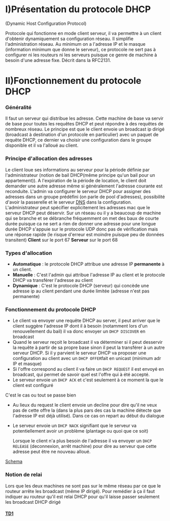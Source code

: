 # I)Présentation du protocole DHCP 
(Dynamic Host Configuration Protocol)

Protocole qui fonctionne en mode client serveur, il va permettre à un client d'obtenir dynamiquement sa configuration réseau. Il simplifie l'administration réseau.
Au minimum on a l'adresse IP et le masque (information minimum que donne le serveur), ce protocole ne sert pas à configurer ni les routeurs ni les serveurs puisque ce genre de machine à besoin d'une adresse fixe. Décrit dans la RFC2131.

# II)Fonctionnement du protocole DHCP

### Généralité
Il faut un serveur qui distribue les adresse. Cette machine de base va servir de base pour toutes les requêtes DHCP et peut répondre à des requêtes de nombreux réseau.
Le principe est que le client envoie un broadcast ip dirigé (broadcast à destination d'un protocole en particulier) avec un paquet de requête DHCP, ce dernier va choisir une configuration dans le groupe disponible et il va l'alloué au client.

### Principe d'allocation des adresses
Le client loue ses informations au serveur pour la période définie par l'administrateur (notion de bail DHCP(même principe qu'un bail pour un appartement)). A l'expiration de la période de location, le client doit demander une autre adresse même si généralement l'adresse courante est reconduite. L'admin va configurer le serveur DHCP pour assigner des adresses dans un groupe prédéfini (on parle de pool d'adresses), possibilité d'avoir la passerelle et le serveur [DNS](Partie_1.md) dans la configuration. L'administrateur peut spécifier explicitement les adresses mac que le serveur DHCP peut déservir.
Sur un réseau ou il y a beaucoup de machine qui se branche et se débranche fréquemment on met des baux de courte durée puisque ca ne sert a rien de donner une adresse pour une longue durée
DHCP s'appuie sur le protocole UDP donc pas de vérification mais une réponse rapide (le risque d'erreur est moindre puisque peu de données transitent)
**Client** sur le port 67
**Serveur** sur le port 68

### Types d'allocation

- **Automatique** : le protocole DHCP attribue une adresse IP **permanente** à un client.
- **Manuelle** : C'est l'admin qui attribue l'adresse IP au client et le protocole DHCP va transférer l'adresse au client
- **Dynamique** : C'est le protocole DHCP (serveur) qui concède une adresse ip au client pendant une durée limitée (adresse n'est pas permanente)

### Fonctionnement du protocole DHCP

- Le client va envoyer une requête DHCP au server, il peut arriver que le client suggère l'adresse IP dont il à besoin (notamment lors d'un renouvellement du bail) il va donc envoyer un `DHCP DISCOVER` en broadcast
- Quand le serveur reçoit le broadcast il va déterminer si il peut desservir la requête à partir de sa propre base sinon il peut la transférer à un autre serveur DHCP.
  Si il y parvient le serveur DHCP va proposer une configuration au client avec un `DHCP OFFER`fait en unicast (minimum adr IP et masque)
- Si l'offre correspond au client il va faire un `DHCP REQUEST` il est envoyé en broadcast, qui permet de savoir quel est l'offre qui à été accepté.
- Le serveur envoie un `DHCP ACK` et c'est seulement à ce moment la que le client est configuré

C'est le cas ou tout se passe bien

- Au lieux du request le client envoie un decline pour dire qu'il ne veux pas de cette offre la (dans la plus pars des cas la machine détecte que l'adresse IP est déjà utilisé). Dans ce cas on repart au début du dialogue
- Le serveur envoie un `DHCP NACK` signifiant que le serveur va potentiellement avoir un problème (plantage ou quoi que ce soit)
  
  Lorsque le client n'a plus besoin de l'adresse il va envoyer un `DHCP RELEASE` (deconnexion, arrêt machine) pour dire au serveur que cette adresse peut être ne nouveau alloué.

[Schema](Schema_DHCP_protocole.md)

### Notion de relai

Lors que les deux machines ne sont pas sur le même réseau par ce que le routeur arrête les broadcast (même IP dirigé). Pour remédier à ça il faut indiquer au routeur qu'il est relai DHCP pour qu'il laisse passer seulement les broadcast DHCP dirigé 

#### [TD1](TD1_DHCP.md)